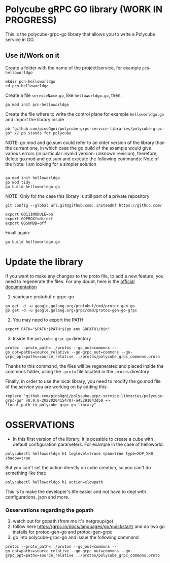 # Polycube gRPC GO library (WORK IN PROGRESS)

This is the polycube-grpc-go library that allows you to write a Polycube service in GO.


## Use it/Work on it

Create a folder with the name of the project/service, for example `pcn-helloworldgo`
```
mkdir pcn-helloworldgo
cd pcn-helloworldgo
```
Create a file `serviceName.go`, like `helloworldgo.go`, then:

```
go mod init pcn-helloworldgo
```
Create the file where to write the control plane for example `helloworldgo.go` and import the library inside
```
pb "github.com/pinoOgni/polycube-grpc-service-libraries/polycube-grpc-go" // pb stands for polycube
```


NOTE: go.mod and go.sum could refer to an older version of the library than the current one, in which case the go build of the example would give various errors (in particular invalid version: unknown revision), therefore, delete go.mod and go.sum and execute the following commands:
Note of the Note: I am looking for a simpler solution

```

go mod init helloworldgo
go mod tidy
go build helloworldgo.go

```

NOTE: Only for the case this library is still part of a private repository

```
git config --global url.git@github.com:.insteadOf https://github.com/
```

```
export GO111MODULE=on
export GOPROXY=direct
export GOSUMDB=off
```

Finall  again:
```
go build helloworldgo.go
```

# Update the library

If you want to make any changes to the proto file, to add a new feature, you need to regenerate the files. For any doubt, here is the [official documentation](https://developers.google.com/protocol-buffers/docs/reference/go-generated)
1. scaricare protobuf e grpc-go
```
go get -d -u google.golang.org/protobuf/cmd/protoc-gen-go
go get -d -u google.golang.org/grpc/cmd/protoc-gen-go-grpc
```
2. You may need to export the PATH
```
export PATH="$PATH:$PATH:$(go env GOPATH)/bin"
```
3. Inside the `polycube-grpc-go` directory
```
protoc --proto_path=../protos --go_out=commons --go_opt=paths=source_relative --go-grpc_out=commons --go-grpc_opt=paths=source_relative ../protos/polycube_grpc_commons.proto
```
Thanks to this command, the files will be regenerated and placed inside the commons folder, using the `.proto` file located in the` protos` directory


Finally, in order to use the local library, you need to modify the go.mod file of the service you are working on by adding this:

```
replace "github.com/pinoOgni/polycube-grpc-service-libraries/polycube-grpc-go" v0.0.0-20220204154707-a45291043d50 => "local_path_to_polycube_grpc_go_library"
```


# OSSERVATIONS

* In this first version of the library, it is possible to create a cube with default configuration parameters. For example in the case of helloworld:

```
polycubectl helloworldgo h1 loglevel=trace span=true type=XDP_SKB shadow=true
```
But you can't set the action directly on cube creation, so you can't do something like that:
```
polycubectl helloworldgo h1 action=slowpath
```
This is to make the developer's life easier and not have to deal with configurations, json and more.



### Osservations regarding the gopath

1. watch out for gopath (from me it's netgroup/go)
2. follow here https://grpc.io/docs/languages/go/quickstart/ and do two go installs for protoc-gen-go and protoc-gen-grpc
3. go into polycube-grpc-go and issue the following command
```
protoc --proto_path=../protos --go_out=commons --go_opt=paths=source_relative --go-grpc_out=commons --go-grpc_opt=paths=source_relative ../protos/polycube_grpc_commons.proto
```

